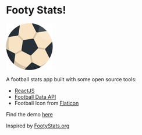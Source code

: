 # Footy Stats!

![Footy Stats](./src/images/footy-stats.png)

A football stats app built with some open source tools:

- [ReactJS](react-js)
- [Football Data API](footy-api)
- Football Icon from [Flaticon](footy-icon)


Find the demo [here](http://footy-stats.mikewill.co.ke)

Inspired by [FootyStats.org](footy-stats)


[react-js]: https://reactjs.org/
[footy-api]: http://www.football-data.org/
[footy-icon]: https://www.flaticon.com/free-icon/soccer_350410#term=footbal&page=1&position=65
[footy-stats]: https://footystats.org/